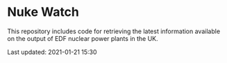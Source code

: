 # Nuke Watch

This repository includes code for retrieving the latest information available on the output of EDF nuclear power plants in the UK.

Last updated: 2021-01-21 15:30